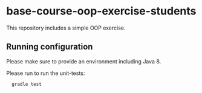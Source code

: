 # base-course-oop-exercise-students

This repository includes a simple OOP exercise.

## Running configuration

Please make sure to provide an environment including Java 8.

Please run to run the unit-tests:
   
      gradle test
